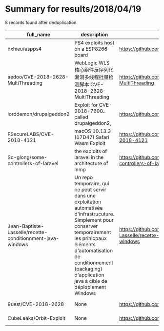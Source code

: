 
# Summary for results/2018/04/19
    
8 records found after deduplication

| full_name | description | html_url | matched_list | matched_count | pushed_at | size | stargazers_count | language | forks_count |
|------------------------------------------------------------|-----------------------------------------------------------------------------------------------------------------------------------------------------------------------------------------------------------------------------------------------------------------|-------------------------------------------------------------------------------|----------------------|-----------------|---------------------------|--------|--------------------|------------|---------------|
| hxhieu/espps4 | PS4 exploits host on a ESP8266 board | https://github.com/hxhieu/espps4 | ['exploit'] | 1 | 2018-04-19 12:07:07+00:00 | 736 | 0 | JavaScript | 2 |
| aedoo/CVE-2018-2628-MultiThreading | WebLogic WLS核心组件反序列化漏洞多线程批量检测脚本 CVE-2018-2628-MultiThreading | https://github.com/aedoo/CVE-2018-2628-MultiThreading | ['cve-2'] | 1 | 2018-04-19 06:56:29+00:00 | 7 | 15 | Python | 18 |
| lorddemon/drupalgeddon2 | Exploit for CVE-2018-7600.. called drupalgeddon2, | https://github.com/lorddemon/drupalgeddon2 | ['exploit'] | 1 | 2018-04-19 03:38:24+00:00 | 1 | 4 | Python | 9 |
| FSecureLABS/CVE-2018-4121 | macOS 10.13.3 (17D47) Safari Wasm Exploit | https://github.com/FSecureLABS/CVE-2018-4121 | ['cve-2', 'exploit'] | 2 | 2018-04-19 11:20:41+00:00 | 8 | 117 | JavaScript | 35 |
| Sc-glong/some-controllers-of-laravel | the exploits of laravel in the architecture of lnmp | https://github.com/Sc-glong/some-controllers-of-laravel | ['exploit'] | 1 | 2018-04-19 13:34:10+00:00 | 9 | 0 | PHP | 0 |
| Jean-Baptiste-Lasselle/recette-conditionnment-java-windows | Un repo temporaire, qui ne peut servir dans une exploitation automatisée d'infrastrucuture. Simplement pour conserver temporairement les prinicpaux éléments d'automatisation de conditionnement (packaging) d'application java à cible de déplopiement Windows | https://github.com/Jean-Baptiste-Lasselle/recette-conditionnment-java-windows | ['exploit'] | 1 | 2018-04-19 13:44:39+00:00 | 4312 | 0 | HTML | 0 |
| 9uest/CVE-2018-2628 | None | https://github.com/9uest/CVE-2018-2628 | ['cve-2'] | 1 | 2018-04-19 16:05:14+00:00 | 7 | 1 | Python | 1 |
| CubeLeaks/Orbit-Exploit | None | https://github.com/CubeLeaks/Orbit-Exploit | ['exploit'] | 1 | 2018-04-19 23:16:15+00:00 | 616 | 0 | | 0 |
